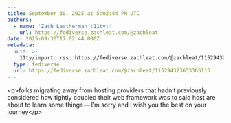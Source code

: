 ```yaml
---
title: September 30, 2025 at 5:02:44 PM UTC
authors:
  - name: 'Zach Leatherman :11ty:'
    url: https://fediverse.zachleat.com/@zachleat
date: 2025-09-30T17:02:44.000Z
metadata:
  uuid: >-
    11ty/import::rss::https://fediverse.zachleat.com/@zachleat/115294323653365115
  type: fediverse
  url: https://fediverse.zachleat.com/@zachleat/115294323653365115
---
```

\<p>folks migrating away from hosting providers that hadn’t previously considered how tightly coupled their web framework was to said host are about to learn some things — I’m sorry and I wish you the best on your journey\</p>